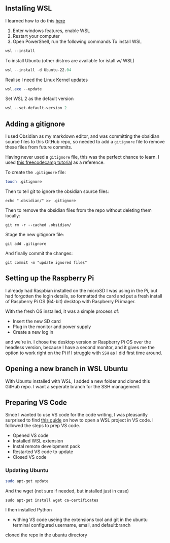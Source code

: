 
## Installing WSL

I learned how to do this [here](https://learn.microsoft.com/en-us/windows/wsl/install)
1. Enter windows features, enable WSL
2. Restart your computer
3. Open PowerShell, run the following commands
To install WSL
```PowerShell
wsl --install
```

To install Ubuntu (other distros are available for istall w/ WSL)
```PowerShell
wsl --install -d Ubuntu-22.04
```

Realise I need the Linux Kernel updates
```Powershell
wsl.exe --update
```

Set WSL 2 as the default version
```Powershell
wsl --set-default-version 2
```

## Adding a gitignore

I used Obsidian as my markdown editor, and was committing the obsidian source files to this GitHub repo, so needed to add a `gitignore` file to remove these files from future commits.

Having never used a `gitignore` file, this was the perfect chance to learn. I used [this freecodecamp tutorial](https://www.freecodecamp.org/news/gitignore-file-how-to-ignore-files-and-folders-in-git/) as a reference.

To create the `.gitignore` file:
```bash
touch .gitignore
```

Then to tell git to ignore the obsidian source files:
```shell
echo ".obsidian/" >> .gitignore
```

Then to remove the obsidian files from the repo without deleting them locally:
```shell
git rm -r --cached .obsidian/
```

Stage the new gitignore file:
```shell
git add .gitignore
```

And finally commit the changes:
```shell
git commit -m "update ignored files"
```

## Setting up the Raspberry Pi

I already had Raspbian installed on the microSD I was using in the Pi, but had forgotten the login details, so formatted the card and put a fresh install of Raspberry Pi OS (64-bit) desktop with Raspberry Pi imager.

With the fresh OS installed, it was a simple process of:
- Insert the new SD card
- Plug in the monitor and power supply
- Create a new log in

and we're in. I chose the desktop version or Raspberry Pi OS over the headless version, because I have a second monitor, and it gives me the option to work right on the Pi if I struggle with `SSH` as I did first time around.

## Opening a new branch in WSL Ubuntu

With Ubuntu installed with WSL, I added a new folder and cloned this GitHub repo. I want a seperate branch for the SSH management.

## Preparing VS Code

Since I wanted to use VS code for the code writing, I was pleasantly surprised to find [this guide](https://learn.microsoft.com/en-us/windows/wsl/tutorials/wsl-vscode) on how to open a WSL project in VS code. I followed the steps to prep VS code.
- Opened VS code
- Installed WSL extension
- Instal remote development pack
- Restarted VS code to update
- Closed VS code

### Updating Ubuntu
```Bash
sudo apt-get update
```

And the wget (not sure if needed, but installed just in case)
```Shell
sudo apt-get install wget ca-certificates
```

I then installed Python
- withing VS code useing the extensions tool
and git
in the ubuntu terminal
configured username, email, and defaultbranch

cloned the repo in the ubuntu directory